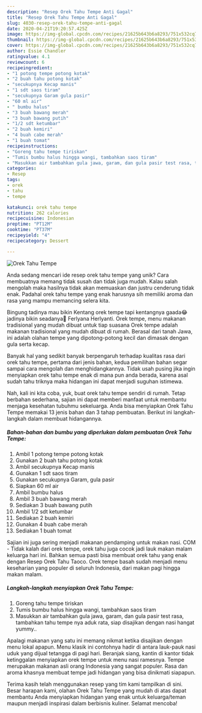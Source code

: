 ```yaml
---
description: "Resep Orek Tahu Tempe Anti Gagal"
title: "Resep Orek Tahu Tempe Anti Gagal"
slug: 4030-resep-orek-tahu-tempe-anti-gagal
date: 2020-04-21T19:20:57.425Z
image: https://img-global.cpcdn.com/recipes/21625b643b6a8293/751x532cq70/orek-tahu-tempe-foto-resep-utama.jpg
thumbnail: https://img-global.cpcdn.com/recipes/21625b643b6a8293/751x532cq70/orek-tahu-tempe-foto-resep-utama.jpg
cover: https://img-global.cpcdn.com/recipes/21625b643b6a8293/751x532cq70/orek-tahu-tempe-foto-resep-utama.jpg
author: Essie Chandler
ratingvalue: 4.1
reviewcount: 6
recipeingredient:
- "1 potong tempe potong kotak"
- "2 buah tahu potong kotak"
- "secukupnya Kecap manis"
- "1 sdt saos tiram"
- "secukupnya Garam gula pasir"
- "60 ml air"
- " bumbu halus"
- "3 buah bawang merah"
- "3 buah bawang putih"
- "1/2 sdt ketumbar"
- "2 buah kemiri"
- "4 buah cabe merah"
- "1 buah tomat"
recipeinstructions:
- "Goreng tahu tempe tiriskan"
- "Tumis bumbu halus hingga wangi, tambahkan saos tiram"
- "Masukkan air tambahkan gula jawa, garam, dan gula pasir test rasa, tambahkan tahu tempe nya aduk rata, siap disajikan dengan nasi hangat yummy.."
categories:
- Resep
tags:
- orek
- tahu
- tempe

katakunci: orek tahu tempe 
nutrition: 262 calories
recipecuisine: Indonesian
preptime: "PT12M"
cooktime: "PT37M"
recipeyield: "4"
recipecategory: Dessert

---
```



![Orek Tahu Tempe](https://img-global.cpcdn.com/recipes/21625b643b6a8293/751x532cq70/orek-tahu-tempe-foto-resep-utama.jpg)

Anda sedang mencari ide resep orek tahu tempe yang unik? Cara membuatnya memang tidak susah dan tidak juga mudah. Kalau salah mengolah maka hasilnya tidak akan memuaskan dan justru cenderung tidak enak. Padahal orek tahu tempe yang enak harusnya sih memiliki aroma dan rasa yang mampu memancing selera kita.

Bingung tadinya mau bikin Kentang orek tempe tapi kentangnya gaada😂 jadinya bikin seadanya🤭 Ferlyana Herlyanti. Orek tempe, menu makanan tradisional yang mudah dibuat untuk tiap suasana Orek tempe adalah makanan tradisional yang mudah dibuat di rumah. Berasal dari tanah Jawa, ini adalah olahan tempe yang dipotong-potong kecil dan dimasak dengan gula serta kecap.

Banyak hal yang sedikit banyak berpengaruh terhadap kualitas rasa dari orek tahu tempe, pertama dari jenis bahan, kedua pemilihan bahan segar sampai cara mengolah dan menghidangkannya. Tidak usah pusing jika ingin menyiapkan orek tahu tempe enak di mana pun anda berada, karena asal sudah tahu triknya maka hidangan ini dapat menjadi suguhan istimewa.


Nah, kali ini kita coba, yuk, buat orek tahu tempe sendiri di rumah. Tetap berbahan sederhana, sajian ini dapat memberi manfaat untuk membantu menjaga kesehatan tubuhmu sekeluarga. Anda bisa menyiapkan Orek Tahu Tempe memakai 13 jenis bahan dan 3 tahap pembuatan. Berikut ini langkah-langkah dalam membuat hidangannya.

<!--inarticleads1-->

##### Bahan-bahan dan bumbu yang diperlukan dalam pembuatan Orek Tahu Tempe:

1. Ambil 1 potong tempe potong kotak
1. Gunakan 2 buah tahu potong kotak
1. Ambil secukupnya Kecap manis
1. Gunakan 1 sdt saos tiram
1. Gunakan secukupnya Garam, gula pasir
1. Siapkan 60 ml air
1. Ambil  bumbu halus
1. Ambil 3 buah bawang merah
1. Sediakan 3 buah bawang putih
1. Ambil 1/2 sdt ketumbar
1. Sediakan 2 buah kemiri
1. Gunakan 4 buah cabe merah
1. Sediakan 1 buah tomat


Sajian ini juga sering menjadi makanan pendamping untuk makan nasi. COM - Tidak kalah dari orek tempe, orek tahu juga cocok jadi lauk makan malam keluarga hari ini. Bahkan semua pasti bisa membuat orek tahu yang enak dengan Resep Orek Tahu Taoco. Orek tempe basah sudah menjadi menu keseharian yang populer di seluruh Indonesia, dari makan pagi hingga makan malam. 

<!--inarticleads2-->

##### Langkah-langkah menyiapkan Orek Tahu Tempe:

1. Goreng tahu tempe tiriskan
1. Tumis bumbu halus hingga wangi, tambahkan saos tiram
1. Masukkan air tambahkan gula jawa, garam, dan gula pasir test rasa, tambahkan tahu tempe nya aduk rata, siap disajikan dengan nasi hangat yummy..


Apalagi makanan yang satu ini memang nikmat ketika disajikan dengan menu lokal apapun. Menu klasik ini contohnya hadir di antara lauk-pauk nasi uduk yang dijual tetangga di pagi hari. Beranjak siang, kantin di kantor tidak ketinggalan menyiapkan orek tempe untuk menu nasi ramesnya. Tempe merupakan makanan asli orang Indonesia yang sangat populer. Rasa dan aroma khasnya membuat tempe jadi hidangan yang bisa dinikmati siapapun. 

Terima kasih telah menggunakan resep yang tim kami tampilkan di sini. Besar harapan kami, olahan Orek Tahu Tempe yang mudah di atas dapat membantu Anda menyiapkan hidangan yang enak untuk keluarga/teman maupun menjadi inspirasi dalam berbisnis kuliner. Selamat mencoba!
